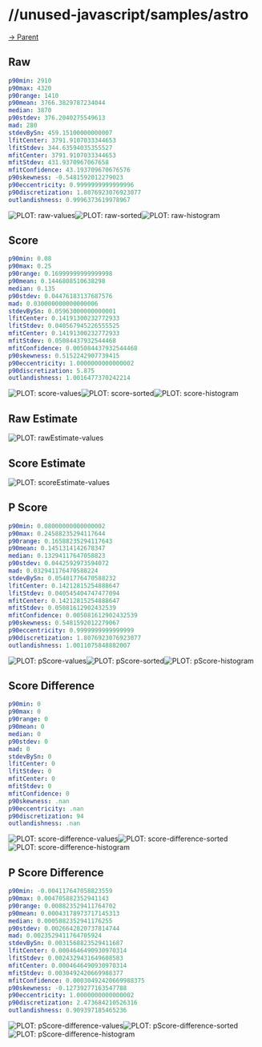 
# //unused-javascript/samples/astro

[→ Parent](../..)


## Raw


```yaml
p90min: 2910
p90max: 4320
p90range: 1410
p90mean: 3766.3829787234044
median: 3870
p90stdev: 376.2040275549613
mad: 280
stdevBySn: 459.15100000000007
lfitCenter: 3791.9107033344653
lfitStdev: 344.63594035355527
mfitCenter: 3791.9107033344653
mfitStdev: 431.9370967067658
mfitConfidence: 43.193709670676576
p90skewness: -0.5481592012279023
p90eccentricity: 0.9999999999999996
p90discretization: 1.8076923076923077
outlandishness: 0.9996373619978967

```

![PLOT: raw-values](./raw/values.svg)![PLOT: raw-sorted](./raw/sorted.svg)![PLOT: raw-histogram](./raw/histogram.svg)
## Score


```yaml
p90min: 0.08
p90max: 0.25
p90range: 0.16999999999999998
p90mean: 0.1446808510638298
median: 0.135
p90stdev: 0.04476183137687576
mad: 0.030000000000000006
stdevBySn: 0.05963000000000001
lfitCenter: 0.14191300232772933
lfitStdev: 0.040567945226555525
mfitCenter: 0.14191300232772933
mfitStdev: 0.05084437932544468
mfitConfidence: 0.005084437932544468
p90skewness: 0.5152242907739415
p90eccentricity: 1.0000000000000002
p90discretization: 5.875
outlandishness: 1.0016477370242214

```

![PLOT: score-values](./score/values.svg)![PLOT: score-sorted](./score/sorted.svg)![PLOT: score-histogram](./score/histogram.svg)
## Raw Estimate

![PLOT: rawEstimate-values](./rawEstimate/values.svg)
## Score Estimate

![PLOT: scoreEstimate-values](./scoreEstimate/values.svg)
## P Score


```yaml
p90min: 0.08000000000000002
p90max: 0.24588235294117644
p90range: 0.16588235294117643
p90mean: 0.1451314142678347
median: 0.13294117647058823
p90stdev: 0.0442592973594072
mad: 0.032941176470588224
stdevBySn: 0.05401776470588232
lfitCenter: 0.14212815254888647
lfitStdev: 0.040545404747477094
mfitCenter: 0.14212815254888647
mfitStdev: 0.05081612902432539
mfitConfidence: 0.005081612902432539
p90skewness: 0.5481592012279067
p90eccentricity: 0.9999999999999999
p90discretization: 1.8076923076923077
outlandishness: 1.0011075848882007

```

![PLOT: pScore-values](./pScore/values.svg)![PLOT: pScore-sorted](./pScore/sorted.svg)![PLOT: pScore-histogram](./pScore/histogram.svg)
## Score Difference


```yaml
p90min: 0
p90max: 0
p90range: 0
p90mean: 0
median: 0
p90stdev: 0
mad: 0
stdevBySn: 0
lfitCenter: 0
lfitStdev: 0
mfitCenter: 0
mfitStdev: 0
mfitConfidence: 0
p90skewness: .nan
p90eccentricity: .nan
p90discretization: 94
outlandishness: .nan

```

![PLOT: score-difference-values](./score-difference/values.svg)![PLOT: score-difference-sorted](./score-difference/sorted.svg)![PLOT: score-difference-histogram](./score-difference/histogram.svg)
## P Score Difference


```yaml
p90min: -0.004117647058823559
p90max: 0.004705882352941143
p90range: 0.008823529411764702
p90mean: 0.00043178973717145313
median: 0.0005882352941176255
p90stdev: 0.0026642820737814744
mad: 0.0023529411764705924
stdevBySn: 0.0031568823529411687
lfitCenter: 0.0004646490930970314
lfitStdev: 0.0024329431649608583
mfitCenter: 0.0004646490930970314
mfitStdev: 0.0030492420669988377
mfitConfidence: 0.00030492420669988375
p90skewness: -0.12739277163547788
p90eccentricity: 1.0000000000000002
p90discretization: 2.473684210526316
outlandishness: 0.909397185465236

```

![PLOT: pScore-difference-values](./pScore-difference/values.svg)![PLOT: pScore-difference-sorted](./pScore-difference/sorted.svg)![PLOT: pScore-difference-histogram](./pScore-difference/histogram.svg)